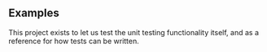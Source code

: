 ## Examples

This project exists to let us test the unit testing functionality itself, and as a reference for how tests can be written.